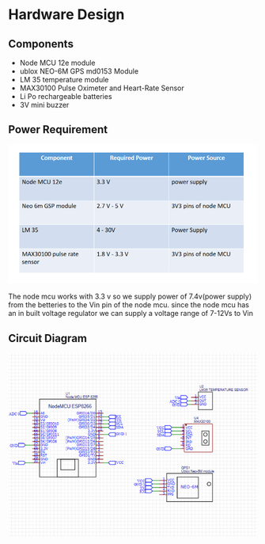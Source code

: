 # Hardware Design
## Components
  * Node MCU 12e module
  * ublox NEO-6M GPS md0153 Module
  * LM 35 temperature module
  * MAX30100 Pulse Oximeter and Heart-Rate Sensor
  * Li Po rechargeable batteries
  * 3V mini buzzer
  
## Power Requirement

 ![Power Requirenments](img/power.PNG)

The node mcu works with 3.3 v so we supply power of 7.4v(power supply) from the betteries to the Vin pin of the node mcu. since the node mcu has an in built voltage regulator we can supply a voltage range of 7-12Vs to Vin

## Circuit Diagram

 ![Circuit Diagram](img/circuit.PNG)
